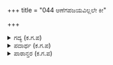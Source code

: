 +++
title = "044 ಆಣೆಗಪಜಯವಿಲ್ಲಲೇ ಕೀ"

+++

<details><summary>ಗದ್ಯ (ಕ.ಗ.ಪ) </summary>

44. ನಿನ್ನ ಆಣೆ(ಆಜ್ಞೆ) ವ್ಯರ್ಥವಾಗುವುದಿಲ್ಲವಷ್ಟೆ ? ನಿನ್ನ ಟಂಕಸಾಲೆಯಲ್ಲಿ ಸಲ್ಲದ ಆಣೆ(ನಾಣ್ಯ) ಇಲ್ಲ ತಾನೇ ? ನೀನು ದುರ್ಬಲನಾಗಿರುವಾಗ ಶೌರ್ಯದ ಗರ್ವದಿಂದ ಯುದ್ಧಕ್ಕೆ ನುಗ್ಗುವುದಿಲ್ಲ ತಾನೇ ? ವಾಣಿಜ್ಯವನ್ನು  ಉಚಿತವಾಗಿ ಮಾಡುವುದಿಲ್ಲ ತಾನೆ?  ಧರ್ಮಕಾರ್ಯದಲ್ಲಿ ಕೊರತೆಯೆನಿಸುವುದಿಲ್ಲವಲ್ಲವೇ ? ಶತ್ರುಗಳನ್ನು ಅಲಕ್ಷ್ಯ ಮಾಡುವುದಿಲ್ಲ ತಾನೇ ? ದಾನ ಮಾಡುವಾಗ ಲೋಭ ತೋರಿಸುವುದಿಲ್ಲ ತಾನೇ ?
</details>

<details><summary>ಪದಾರ್ಥ (ಕ.ಗ.ಪ) </summary>

ಆಣೆ-ಆಜ್ಞೆ,   
ಕೀಳಾಣಿ-ಸಲ್ಲದ ನಾಣ್ಯ,   
ಟಂಕ-ನಾಣ್ಯ, ಮುದ್ರಣ ಶಾಲೆ,   
ಸಂಗರ-ಯುದ್ಧ,   
ವಾಣಿಯ-ವ್ಯಾಪಾರ,   
ಊಣೆಯ-ಕೊರತೆ,   
ಕೇಣ-ಲೋಭ,   
ಹೊಗು-ಪ್ರವೇಶಿಸು  
ಆಣೆ-ಆಜ್ಞೆ, ಅಪಜಯವಿಲ್ಲಲೇ-ವ್ಯರ್ಥ ಎಂಬುದು ಇಲ್ಲವಲ್ಲವೇ? ಕೀಳಾಣಿ-ಖೋಟಾನಾಣ್ಯ, ಟಂಕ-ನಾಣ್ಯವನ್ನು ಮುದ್ರಿಸುವ ಶಾಲೆ,   
ನಿತ್ರಾಣದಲಿ-ದುರ್ಬಲನಾಗಿದ್ದುಕೊಂಡು, ಸಂಗರವ-ಯುದ್ಧವನ್ನು, ಹೊಗೆಯಲೆ-ಪ್ರವೇಶಿಸುವುದಿಲ್ಲವೆ ? ಶೌರ್ಯಗರ್ವದಲಿ-ಶಕ್ತಿಯಿದೆಯೆಂಬ ಹೆಮ್ಮೆಯಿಂದ, ವಾಣಿಯವ-ವಾಣಿಜ್ಯ, ವ್ಯಾಪಾರ, ಅನುಚಿತದಲಿ-ಉಚಿತವಲ್ಲದ ರೀತಿಯಲ್ಲಿ, ಉಣೆಯ-ಕೊರತೆ,   
ಅಹಿತರಲಿ-ಶತ್ರುಗಳಲ್ಲಿ, ಉಪೇಕ್ಷೆಯ-ಅಲಕ್ಷ್ಯವನ್ನು, ಕೇಣ-ಲೋಭ, ಸಂಕೋಚ, ಮಾಡೆಲೆ-ಮಾಡುವುದಿಲ್ಲ ಅಲ್ಲವೆ ?
</details>

<details><summary>ಪಾಠಾನ್ತರ (ಕ.ಗ.ಪ) </summary>

ಮಾಡೆಲೆ ರಾಯ -->  
 ಮಾಡದಿರರಸ   
ಎನ್ನುವ ಪಾಠಾಂತರ ಸೂಚಿತವಾಗಿದೆ.  
ಸಭಪರ್ವ, ಮೈ.ವಿ.ವಿ.
</details>
